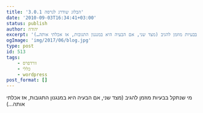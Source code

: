 ```yaml
---
title: 'הבלוג שודרג לגרסה 3.0.1'
date: '2010-09-03T16:34:41+03:00'
status: publish
author: יהודה
excerpt: 'מי שנתקל בבעיות מוזמן להגיב (מצד שני, אם הבעיה היא במנגנון התגובות, אז אכלתי אותה…)'
ogImage: 'img/2017/06/blog.jpg'
type: post
id: 513
tags:
    - וורדפרס
    - כללי
    - wordpress
post_format: []
---
```

מי שנתקל בבעיות מוזמן להגיב (מצד שני, אם הבעיה היא במנגנון התגובות, אז אכלתי אותה…)

